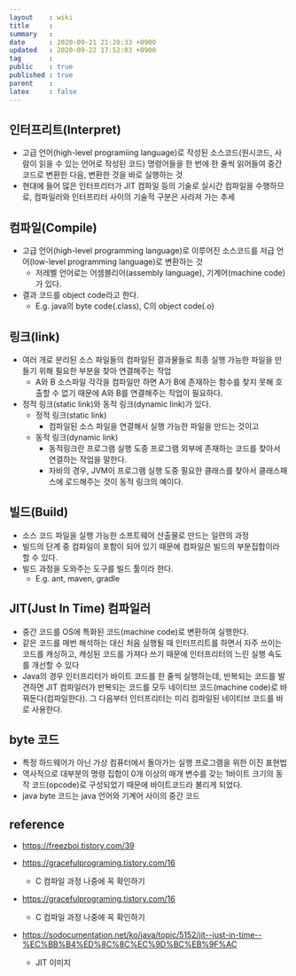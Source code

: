 ```yaml
---
layout    : wiki
title     : 
summary   : 
date      : 2020-09-21 21:28:33 +0900
updated   : 2020-09-22 17:52:03 +0900
tag       : 
public    : true
published : true
parent    : 
latex     : false
---
```


## 인터프리트(Interpret)
- 고급 언어(high-level programiing language)로 작성된 소스코드(원시코드, 사람이 읽을 수 있는 언어로 작성된 코드) 명령어들을 한 번에 한 줄씩 읽어들여 중간 코드로 변환한 다음, 변환한 것을 바로 실행하는 것
- 현대에 들어 많은 인터프리터가 JIT 컴파일 등의 기술로 실시간 컴파일을 수행하므로, 컴파일러와 인터프리터 사이의 기술적 구분은 사라져 가는 추세

## 컴파일(Compile)
- 고급 언어(high-level programming language)로 이루어진 소스코드를 저급 언어(low-level programming language)로 변환하는 것
  - 저레벨 언어로는 어셈블리어(assembly language), 기계어(machine code)가 있다.
- 결과 코드를 object code라고 한다. 
  - E.g. java의 byte code(.class), C의 object code(.o)

## 링크(link)
- 여러 개로 분리된 소스 파일들의 컴파일된 결과물들로 최종 실행 가능한 파일을 만들기 위해 필요한 부분을 찾아 연결해주는 작업
  - A와 B 소스파일 각각을 컴파일만 하면 A가 B에 존재하는 함수를 찾지 못해 호출할 수 없기 때문에 A와 B를 연결해주는 작업이 필요하다.
- 정적 링크(static link)와 동적 링크(dynamic link)가 있다.
  - 정적 링크(static link)
    - 컴파일된 소스 파일을 연결해서 실행 가능한 파일을 만드는 것이고
  - 동적 링크(dynamic link)
    - 동적링크란 프로그램 실행 도중 프로그램 외부에 존재하는 코드를 찾아서 연결하는 작업을 말한다.
    - 자바의 경우, JVM이 프로그램 실행 도중 필요한 클래스를 찾아서 클래스패스에 로드해주는 것이 동적 링크의 예이다.

## 빌드(Build)
- 소스 코드 파일을 실행 가능한 소프트웨어 산출물로 만드는 일련의 과정
- 빌드의 단계 중 컴파일이 포함이 되어 있기 때문에 컴파일은 빌드의 부분집합이라 할 수 있다.
- 빌드 과정을 도와주는 도구를 빌드 툴이라 한다.
  - E.g. ant, maven, gradle

## JIT(Just In Time) 컴파일러
- 중간 코드를 OS에 특화된 코드(machine code)로 변환하여 실행한다.
- 같은 코드를 매번 해석하는 대신 처음 실행될 때 인터프리트를 하면서 자주 쓰이는 코드를 캐싱하고, 캐싱된 코드를 가져다 쓰기 때문에 인터프리터의 느린 실행 속도를 개선할 수 있다
- Java의 경우 인터프리터가 바이트 코드를 한 줄씩 실행하는데, 반복되는 코드를 발견하면 JIT 컴파일러가 반복되는 코드를 모두 네이티브 코드(machine code)로 바꿔둔다(컴파일한다). 그 다음부터 인터프리터는 미리 컴파일된 네이티브 코드를 바로 사용한다.

## byte 코드
- 특정 하드웨어가 아닌 가상 컴퓨터에서 돌아가는 실행 프로그램을 위한 이진 표현법
- 역사적으로 대부분의 명령 집합이 0개 이상의 매개 변수를 갖는 1바이트 크기의 동작 코드(opcode)로 구성되었기 때문에 바이트코드라 불리게 되었다.
- java byte 코드는 java 언어와 기계어 사이의 중간 코드

## reference
- https://freezboi.tistory.com/39


- https://gracefulprograming.tistory.com/16
  -  C 컴파일 과정 나중에 꼭 확인하기 
- https://gracefulprograming.tistory.com/16
  -  C 컴파일 과정 나중에 꼭 확인하기 
- https://sodocumentation.net/ko/java/topic/5152/jit--just-in-time--%EC%BB%B4%ED%8C%8C%EC%9D%BC%EB%9F%AC
  - JIT 이미지
